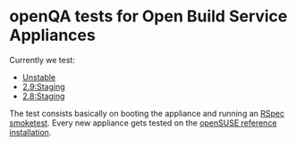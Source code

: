 openQA tests for Open Build Service Appliances
==============================================

Currently we test:

- [Unstable](https://build.opensuse.org/project/show/OBS:Server:Unstable)
- [2.9:Staging](https://build.opensuse.org/project/show/OBS:Server:2.9:Staging)
- [2.8:Staging](https://build.opensuse.org/project/show/OBS:Server:2.8:Staging)

The test consists basically on booting the appliance and running an [RSpec smoketest](https://github.com/openSUSE/open-build-service/tree/master/dist/t/spec).
Every new appliance gets tested on the [openSUSE reference installation](https://openqa.opensuse.org/group_overview/17).
